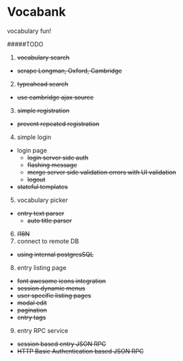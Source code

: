 Vocabank
=================================
vocabulary fun!

#####TODO
1.  ~~vocabulary search~~
  - ~~scrape Longman, Oxford, Cambridge~~
2.  ~~typeahead search~~
  - ~~use cambridge ajax source~~
3.  ~~simple registration~~
  - ~~prevent repeated registration~~
4. simple login
  - login page
    - ~~login server side auth~~
    - ~~flashing message~~
    - ~~merge server side validation errors with UI validation~~
    - ~~logout~~
  - ~~stateful templates~~
5. vocabulary picker
  - ~~entry text parser~~
    - ~~auto title parser~~
6. ~~I18N~~
7. connect to remote DB
  - ~~using internal postgresSQL~~
8. entry listing page
  - ~~font awesome icons integration~~
  - ~~session dynamic menus~~
  - ~~user specific listing pages~~
  - ~~modal edit~~
  - ~~pagination~~
  - ~~entry tags~~
9. entry RPC service
  - ~~session based entry JSON RPC~~
  - ~~HTTP Basic Authentication based JSON RPC~~
